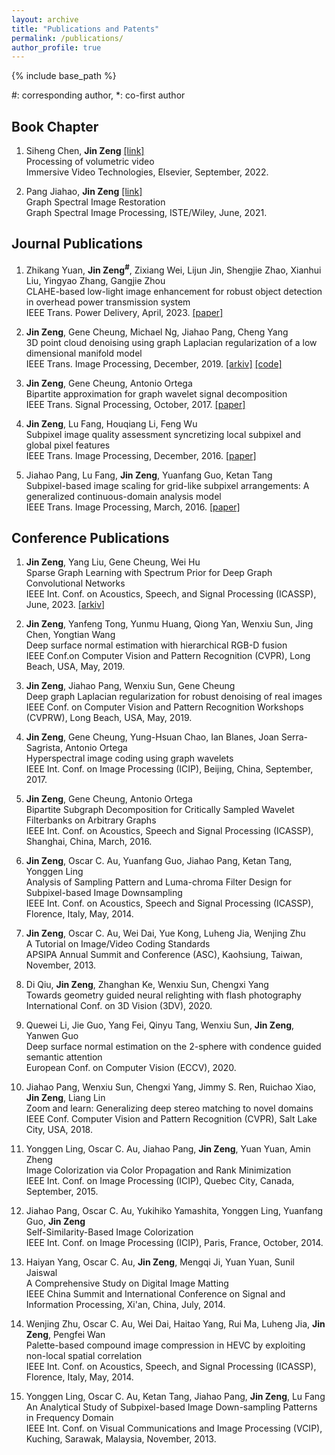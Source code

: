 ```yaml
---
layout: archive
title: "Publications and Patents"
permalink: /publications/
author_profile: true
---
```


<!-- {% if author.googlescholar %}
  You can also find my articles on <u><a href="{{author.googlescholar}}">my Google Scholar profile</a>.</u>
{% endif %} -->

{% include base_path %}

<!-- {% for post in site.publications reversed %}
  {% include archive-single.html %}
{% endfor %} -->


#: corresponding author, *: co-first author

## Book Chapter

1. Siheng Chen, **Jin Zeng** [[link]](https://shop.elsevier.com/books/immersive-video-technologies/valenzise/978-0-323-91755-1)
<br /> Processing of volumetric video
<br /> Immersive Video Technologies, Elsevier, September, 2022.

1. Pang Jiahao, **Jin Zeng** [[link]](https://www.wiley.com/en-au/Graph+Spectral+Image+Processing-p-9781789450286)
<br /> Graph Spectral Image Restoration
<br /> Graph Spectral Image Processing, ISTE/Wiley, June, 2021.

## Journal Publications

1. Zhikang Yuan, **Jin Zeng<sup>#</sup>**, Zixiang Wei, Lijun Jin, Shengjie Zhao, Xianhui Liu, Yingyao Zhang, Gangjie Zhou
<br /> CLAHE-based low-light image enhancement for robust object detection in overhead power transmission system
<br /> IEEE Trans. Power Delivery, April, 2023.
[[paper]](https://ieeexplore.ieee.org/abstract/document/10106486/)

1. **Jin Zeng**, Gene Cheung, Michael Ng, Jiahao Pang, Cheng Yang
<br /> 3D point cloud denoising using graph Laplacian regularization of a low dimensional manifold model
<br /> IEEE Trans. Image Processing, December, 2019.
[[arkiv]](https://arxiv.org/pdf/1803.07252.pdf)
[[code]](https://github.com/jzengust/ldmm_graph_laplacian_pointcloud_denoise)

1. **Jin Zeng**, Gene Cheung, Antonio Ortega
<br /> Bipartite approximation for graph wavelet signal decomposition
<br /> IEEE Trans. Signal Processing, October, 2017.
[[paper]](https://ieeexplore.ieee.org/document/7997610)

1. **Jin Zeng**, Lu Fang, Houqiang Li, Feng Wu
<br /> Subpixel image quality assessment syncretizing local subpixel and global pixel features
<br /> IEEE Trans. Image Processing, December, 2016.
[[paper]](https://ieeexplore.ieee.org/document/7583723)

1. Jiahao Pang, Lu Fang, **Jin Zeng**, Yuanfang Guo, Ketan Tang
<br /> Subpixel-based image scaling for grid-like subpixel arrangements: A generalized continuous-domain analysis model
<br /> IEEE Trans. Image Processing, March, 2016.
[[paper]](https://ieeexplore.ieee.org/document/7365454)

## Conference Publications

1. **Jin Zeng**, Yang Liu, Gene Cheung, Wei Hu
<br /> Sparse Graph Learning with Spectrum Prior for Deep Graph Convolutional Networks
<br /> IEEE Int. Conf. on Acoustics, Speech, and Signal Processing (ICASSP), June, 2023.
[[arkiv]](https://arxiv.org/pdf/2202.13526.pdf)

1. **Jin Zeng**, Yanfeng Tong, Yunmu Huang, Qiong Yan, Wenxiu Sun, Jing Chen, Yongtian Wang
<br /> Deep surface normal estimation with hierarchical RGB-D fusion
<br /> IEEE Conf.on Computer Vision and Pattern Recognition (CVPR), Long Beach, USA, May, 2019.

1. **Jin Zeng**, Jiahao Pang, Wenxiu Sun, Gene Cheung
<br /> Deep graph Laplacian regularization for robust denoising of real images
<br /> IEEE Conf. on Computer Vision and Pattern Recognition Workshops (CVPRW), Long Beach, USA, May, 2019.

1. **Jin Zeng**, Gene Cheung, Yung-Hsuan Chao, Ian Blanes, Joan Serra-Sagrista, Antonio Ortega
<br /> Hyperspectral image coding using graph wavelets
<br /> IEEE Int. Conf. on Image Processing (ICIP), Beijing, China, September, 2017.

1. **Jin Zeng**, Gene Cheung, Antonio Ortega
<br /> Bipartite Subgraph Decomposition for Critically Sampled Wavelet Filterbanks on Arbitrary Graphs
<br /> IEEE Int. Conf. on Acoustics, Speech and Signal Processing (ICASSP), Shanghai, China, March, 2016. 

1. **Jin Zeng**, Oscar C. Au, Yuanfang Guo, Jiahao Pang, Ketan Tang, Yonggen Ling
<br /> Analysis of Sampling Pattern and Luma-chroma Filter Design for Subpixel-based Image Downsampling
<br /> IEEE Int. Conf. on Acoustics, Speech and Signal Processing (ICASSP), Florence, Italy, May, 2014.

1. **Jin Zeng**, Oscar C. Au, Wei Dai, Yue Kong, Luheng Jia, Wenjing Zhu
<br /> A Tutorial on Image/Video Coding Standards
<br /> APSIPA Annual Summit and Conference (ASC), Kaohsiung, Taiwan, November, 2013.

1. Di Qiu, **Jin Zeng**, Zhanghan Ke, Wenxiu Sun, Chengxi Yang
<br /> Towards geometry guided neural relighting with flash photography
<br /> International Conf. on 3D Vision (3DV), 2020. 

1. Quewei Li, Jie Guo, Yang Fei, Qinyu Tang, Wenxiu Sun, **Jin Zeng**, Yanwen Guo
<br /> Deep surface normal estimation on the 2-sphere with condence guided semantic attention
<br /> European Conf. on Computer Vision (ECCV), 2020.

1. Jiahao Pang, Wenxiu Sun, Chengxi Yang, Jimmy S. Ren, Ruichao Xiao, **Jin Zeng**, Liang Lin
<br /> Zoom and learn: Generalizing deep stereo matching to novel domains
<br /> IEEE Conf. Computer Vision and Pattern Recognition (CVPR), Salt Lake City, USA, 2018.

1. Yonggen Ling, Oscar C. Au, Jiahao Pang, **Jin Zeng**, Yuan Yuan, Amin Zheng
<br /> Image Colorization via Color Propagation and Rank Minimization
<br /> IEEE Int. Conf. on Image Processing (ICIP), Quebec City, Canada, September, 2015. 

1. Jiahao Pang, Oscar C. Au, Yukihiko Yamashita, Yonggen Ling, Yuanfang Guo, **Jin Zeng**
<br /> Self-Similarity-Based Image Colorization
<br /> IEEE Int. Conf. on Image Processing (ICIP), Paris, France, October, 2014. 

1. Haiyan Yang, Oscar C. Au, **Jin Zeng**, Mengqi Ji, Yuan Yuan, Sunil Jaiswal
<br /> A Comprehensive Study on Digital Image Matting
<br /> IEEE China Summit and International Conference on Signal and Information Processing, Xi'an, China, July, 2014. 

1. Wenjing Zhu, Oscar C. Au, Wei Dai, Haitao Yang, Rui Ma, Luheng Jia, **Jin Zeng**, Pengfei Wan
<br /> Palette-based compound image compression in HEVC by exploiting non-local spatial correlation
<br /> IEEE Int. Conf. on Acoustics, Speech, and Signal Processing (ICASSP), Florence, Italy, May, 2014. 

1. Yonggen Ling, Oscar C. Au, Ketan Tang, Jiahao Pang, **Jin Zeng**, Lu Fang
<br /> An Analytical Study of Subpixel-based Image Down-sampling Patterns in Frequency Domain
<br /> IEEE Int. Conf. on Visual Communications and Image Processing (VCIP), Kuching, Sarawak, Malaysia, November, 2013.

